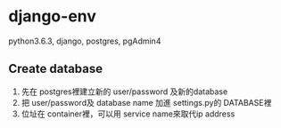 # django-env
python3.6.3, django, postgres, pgAdmin4

## Create database
1. 先在 postgres裡建立新的 user/password 及新的database
2. 把 user/password及 database name 加進 settings.py的 DATABASE裡
3. 位址在 container裡，可以用 service name來取代ip address

